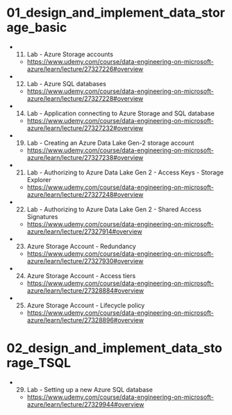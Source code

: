 

# 01_design_and_implement_data_storage_basic

- 11. Lab - Azure Storage accounts
  - https://www.udemy.com/course/data-engineering-on-microsoft-azure/learn/lecture/27327226#overview

- 12. Lab - Azure SQL databases
  - https://www.udemy.com/course/data-engineering-on-microsoft-azure/learn/lecture/27327228#overview

- 14. Lab - Application connecting to Azure Storage and SQL database
  - https://www.udemy.com/course/data-engineering-on-microsoft-azure/learn/lecture/27327232#overview

- 19. Lab - Creating an Azure Data Lake Gen-2 storage account
  - https://www.udemy.com/course/data-engineering-on-microsoft-azure/learn/lecture/27327238#overview

- 21. Lab - Authorizing to Azure Data Lake Gen 2 - Access Keys - Storage Explorer
  - https://www.udemy.com/course/data-engineering-on-microsoft-azure/learn/lecture/27327248#overview

- 22. Lab - Authorizing to Azure Data Lake Gen 2 - Shared Access Signatures
  - https://www.udemy.com/course/data-engineering-on-microsoft-azure/learn/lecture/27327914#overview

- 23. Azure Storage Account - Redundancy
  - https://www.udemy.com/course/data-engineering-on-microsoft-azure/learn/lecture/27327930#overview

- 24. Azure Storage Account - Access tiers
  - https://www.udemy.com/course/data-engineering-on-microsoft-azure/learn/lecture/27328884#overview

- 25. Azure Storage Account - Lifecycle policy
  - https://www.udemy.com/course/data-engineering-on-microsoft-azure/learn/lecture/27328896#overview



# 02_design_and_implement_data_storage_TSQL

- 29. Lab - Setting up a new Azure SQL database
  - https://www.udemy.com/course/data-engineering-on-microsoft-azure/learn/lecture/27329944#overview


